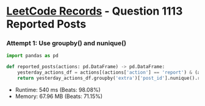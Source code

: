 
# [LeetCode Records](../../README.md) - Question 1113 Reported Posts

### Attempt 1: Use groupby() and nunique()
```py
import pandas as pd

def reported_posts(actions: pd.DataFrame) -> pd.DataFrame:
    yesterday_actions_df = actions[(actions['action'] == 'report') & (actions['action_date'] == np.datetime64('2019-07-04'))]
    return yesterday_actions_df.groupby('extra')['post_id'].nunique().reset_index().rename(columns={'extra': 'report_reason', 'post_id': 'report_count'})
```
- Runtime: 540 ms (Beats: 98.08%)
- Memory: 67.96 MB (Beats: 71.15%)

<br>
